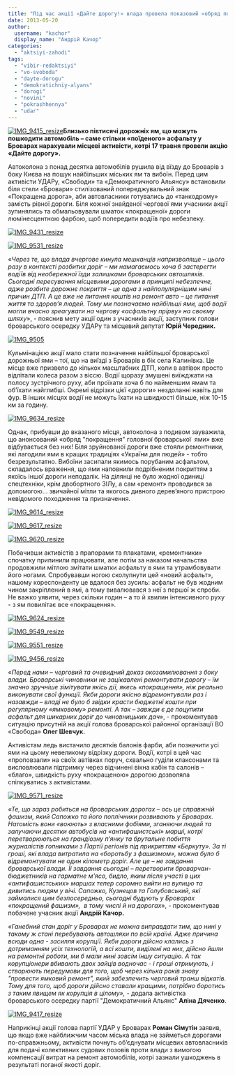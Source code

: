 ```yaml
---
title: "Під час акції «Дайте дорогу!» влада провела показовий «обряд покращення ями»"
date: 2013-05-20
author: 
  username: "kachor"
  display_name: "Андрій Качор"
categories: 
  - "aktsiyi-zahodi"
tags: 
  - "vibir-redaktsiyi"
  - "vo-svoboda"
  - "dayte-dorogu"
  - "demokratichniy-alyans"
  - "dorogi"
  - "novini"
  - "pokrashhennya"
  - "udar"
---
```


[![IMG_9415_resize](https://mpz.brovary.org/wp-content/uploads/2013/05/IMG_9415_resize.jpg)](https://mpz.brovary.org/wp-content/uploads/2013/05/IMG_9415_resize.jpg)**Близько півтисячі дорожніх ям, що можуть пошкодити автомобіль – саме стільки «поїденого» асфальту у Броварах нарахували місцеві активісти, котрі 17 травня провели акцію «Дайте дорогу».**

Автоколона з понад десятка автомобілів рушила від вїзду до Броварів з боку Києва на пошук найбільших міських ям та вибоїн. Перед цим активісти УДАРу, «Свободи» та «Демократичного Альянсу» встановили біля стели «Бровари» стилізований попереджувальний знак «Покращена дорога», аби автовласники готувались до «танкодрому» замість рівної дороги. Біля кожної знайденої чергової ями учасники акції зупинялись та обмальовували шматок «покращеної» дороги люмінесцентною фарбою, щоб попередити водіїв про небезпеку.

[![IMG_9431_resize](https://mpz.brovary.org/wp-content/uploads/2013/05/IMG_9431_resize.jpg)](https://mpz.brovary.org/wp-content/uploads/2013/05/IMG_9431_resize.jpg)

[![IMG_9531_resize](https://mpz.brovary.org/wp-content/uploads/2013/05/IMG_9531_resize.jpg)](https://mpz.brovary.org/wp-content/uploads/2013/05/IMG_9531_resize.jpg)

«_Через те, що влада вчергове кинула мешканців напризволяще – цього разу в контексті розбитих доріг – ми намагаємось хоча б застерегти водіїв від необережної їзди залишками броварських автошляхів. Сьогодні пересування місцевими дорогами в принципі небезпечне, адже розбите дорожнє покриття – це одна з найпопулярнішим нині причин ДТП. А це вже не питання коштів на ремонт авто – це питання життя та здоров’я людей. Тому ми позначаємо найбільші ями, щоб водії могли вчасно зреагувати на чергову «асфальтну прірву» на своєму шляху_», - пояснив мету акції один з учасників акції, заступник голови броварського осередку УДАРу та місцевий депутат **Юрій Чередник.**

[![IMG_9505](https://mpz.brovary.org/wp-content/uploads/2013/05/IMG_9505.jpg)](https://mpz.brovary.org/wp-content/uploads/2013/05/IMG_9505.jpg)

Кульмінацією акції мало стати позначення найбільшої броварської дорожньої ями – тої, що на виїзді з Броварів в бік села Калинівка. Це місце вже призвело до кількох масштабних ДТП, коли в автівок просто відлітали колеса разом з віссю. Водії щоразу змушені виїжджати на полосу зустрічного руху, аби проїхати хоча б по найменшим ямам та об’їхати найглибші. Окремі відрізки цієї «дороги» нездоланні навіть для фур. В інших місцях водії не можуть їхати на швидкості більше, ніж 10-15 км за годину.

[![IMG_9634_resize](https://mpz.brovary.org/wp-content/uploads/2013/05/IMG_9634_resize.jpg)](https://mpz.brovary.org/wp-content/uploads/2013/05/IMG_9634_resize.jpg)

Однак, прибувши до вказаного місця, автоколона з подивом зауважила, що анонсований «обряд "покращення" головної броварської  ями» вже відбувається без них! Біля зруйнованої дороги вже стояли ремонтники, які лагодили ями в кращих традиціях «України для людей» - тобто безрезультатно. Вибоїни засипали якимось порубаним асфальтом, складалось враження, що ями наповнили подрібненим покриттям з якоїсь іншої дороги неподалік. На ділянці не було жодної одиниці спецтехніки, крім двобортного ЗІЛу, а сам «ремонт» проводився за допомогою… звичайної мітли та якогось дивного дерев’яного пристрою невідомого походження та призначення.

[![IMG_9614_resize](https://mpz.brovary.org/wp-content/uploads/2013/05/IMG_9614_resize.jpg)](https://mpz.brovary.org/wp-content/uploads/2013/05/IMG_9614_resize.jpg)

[![IMG_9617_resize](https://mpz.brovary.org/wp-content/uploads/2013/05/IMG_9617_resize.jpg)](https://mpz.brovary.org/wp-content/uploads/2013/05/IMG_9617_resize.jpg)

[![IMG_9620_resize](https://mpz.brovary.org/wp-content/uploads/2013/05/IMG_9620_resize.jpg)](https://mpz.brovary.org/wp-content/uploads/2013/05/IMG_9620_resize.jpg)

Побачивши активістів з прапорами та плакатами, «ремонтники» спочатку припинили працювати, але потім за наказом начальства продовжили мітлою змітати шматки асфальту в ями та утрамбовувати його ногами. Спробувавши ногою сколупнути цей «новий асфальт», нашому кореспонденту це вдалося без зусиль: асфальт не був жодним чином закріплений в ямі, а тому вивалювався з неї з першої ж спроби. Не важко уявити, через скільки годин – а то й хвилин інтенсивного руху - з ям повилітає все «покращення».

[![IMG_9624_resize](https://mpz.brovary.org/wp-content/uploads/2013/05/IMG_9624_resize.jpg)](https://mpz.brovary.org/wp-content/uploads/2013/05/IMG_9624_resize.jpg)

[![IMG_9549_resize](https://mpz.brovary.org/wp-content/uploads/2013/05/IMG_9549_resize.jpg)](https://mpz.brovary.org/wp-content/uploads/2013/05/IMG_9549_resize.jpg)

[![IMG_9551_resize](https://mpz.brovary.org/wp-content/uploads/2013/05/IMG_9551_resize.jpg)](https://mpz.brovary.org/wp-content/uploads/2013/05/IMG_9551_resize.jpg)

[![IMG_9456_resize](https://mpz.brovary.org/wp-content/uploads/2013/05/IMG_9456_resize.jpg)](https://mpz.brovary.org/wp-content/uploads/2013/05/IMG_9456_resize.jpg)

«_Перед нами – черговий та очевидний доказ окозамилювання з боку влади. Броварські чиновники не зацікавлені ремонтувати дорогу – їм значно зручніше зімітувати якісь дії, якесь «покращення», ніж реально виконувати свої функції. Якби дороги якісно відремонтували раз і назавжди – владі не було б звідки красти бюджетні кошти при регулярному «ямковому» ремонті. А так – завжди є де поцупити асфальт для шикарних доріг до чиновницьких дач_», - прокоментував ситуацію присутній на акції голова броварської районної організації ВО «Свобода» **Олег Шевчук.**

Активістам ледь вистачило десятків балонів фарби, аби позначити усі ями на цьому невеликому відрізку дороги. Водії, котрі в цей час «проповзали» на своїх автівках поруч, схвально гуділи клаксонами та висловлювали підтримку через відчинені вікна кабін та салонів – «благо», швидкість руху «покращеною» дорогою дозволяла спілкуватись з активістами.

[![IMG_9571_resize](https://mpz.brovary.org/wp-content/uploads/2013/05/IMG_9571_resize.jpg)](https://mpz.brovary.org/wp-content/uploads/2013/05/IMG_9571_resize.jpg)

_«Те, що зараз робиться на броварських дорогах – ось це справжній фашизм, який Сапожко та його поплічники розвивають у Броварах. Натомість вони «воюють» з власними фобіями, зганяючи людей та залучаючи десятки автобусів на «антифашистські» марші, котрі перетворюються на грандіозну п’янку та брутальне побиття журналістів гопниками з Партії регіонів під прикриттям «Беркуту». За ті гроші, які влада витратила на «боротьбу з фашизмом», можна було б відремонтувати не один кілометр доріг. Але це – не завдання броварської влади. Їі завдання сьогодні – перетворити броварчан-бюджетників на гарматне м'ясо, бидло, яким після участі в цих «антифашистських» маршах тепер соромно вийти на вулицю та дивитись людям у вічі. Сапожко, Кузнецов та Голубовський, які займалися цим безпосередньо, сьогодні будують у Броварах «покращений фашизм»,  в тому числі й на дорогах_», - прокоментував побачене учасник акції **Андрій Качор.**

_«Ганебний стан доріг у Броварах не можна виправдати тим, що нині у такому ж стані перебувають автошляхи по всій країні. Адже причина всюди одна - засилля корупції. Якби дороги дійсно клались з дотриманням усіх технологій, а всі кошти, виділені на них, дійсно йшли на ремонтні роботи, ми б мали нині зовсім іншу ситуацію. А так корупціонери вбивають двох зайців водночас - і гроші отримують, і створюють передумови для того, щоб через кілька років знову "провести ямковий ремонт", який забезпечить черговий транш відкатів. Тому для того, щоб дороги дійсно ставали кращими, потрібно боротись з таким явищем як корупція в цілому», -_ додала активістка броварського осередку партії "Демократичний Альянс" **Аліна Дяченко**.

[![IMG_9417_resize](https://mpz.brovary.org/wp-content/uploads/2013/05/IMG_9417_resize.jpg)](https://mpz.brovary.org/wp-content/uploads/2013/05/IMG_9417_resize.jpg)

Наприкінці акції голова партії УДАР у Броварах **Роман Сімутін** заявив, що якщо вже найближчим часом міська влада не займеться дорогами по-справжньому, активісти почнуть об’єднувати місцевих автовласників для подачі колективних судових позовів проти влади з вимогою компенсації витрат на ремонт автомобілів, котрі зазнали ушкоджень в результаті поганої якості доріг.

